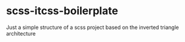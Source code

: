 # scss-itcss-boilerplate
Just a simple structure of a scss project based on the inverted triangle architecture

